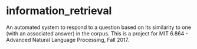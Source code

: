 # information_retrieval
An automated system to respond to a question based on its similarity to one (with an associated answer) in the corpus. This is a project for MIT 6.864 - Advanced Natural Language Processing, Fall 2017.

